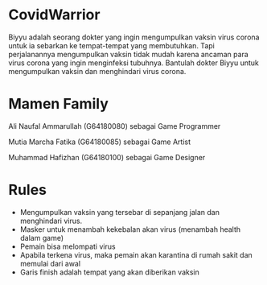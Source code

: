 # CovidWarrior
Biyyu adalah seorang dokter yang ingin mengumpulkan vaksin virus corona untuk ia sebarkan ke tempat-tempat yang membutuhkan. Tapi perjalanannya mengumpulkan vaksin tidak mudah karena ancaman para virus corona yang ingin menginfeksi tubuhnya. Bantulah dokter Biyyu untuk mengumpulkan vaksin dan menghindari virus corona. 

# Mamen Family
Ali Naufal Ammarullah (G64180080) sebagai Game Programmer

Mutia Marcha Fatika (G64180085) sebagai Game Artist

Muhammad Hafizhan (G64180100) sebagai Game Designer

# Rules
- Mengumpulkan vaksin yang tersebar di sepanjang jalan dan menghindari virus.
- Masker untuk menambah kekebalan akan virus (menambah health dalam game)
- Pemain bisa melompati virus
- Apabila terkena virus, maka pemain akan karantina di rumah sakit dan memulai dari awal
- Garis finish adalah tempat yang akan diberikan vaksin 

